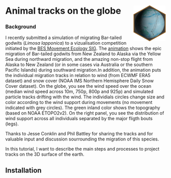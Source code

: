 # Animal tracks on the globe <img src="man/figures/globeTracks.png" align="right" width="20%" height="20%"/>


### Background

I recently submitted a simulation of migrating Bar-tailed godwits (_Limosa lapponica_) to a vizualisation competition initiated by the [BES Movement Ecology SIG](https://besmovesig.wordpress.com/). The [animation](https://twitter.com/S_Lisovski/status/1361039948892286979) shows the epic migration of Bar-tailed godwits from New Zealand to Alaska via the Yellow Sea during northward migration, and the amazing non-stop flight from Alaska to New Zealand (or in some cases via Australia or the southern Pacific Islands) during southward migration.In addition, the animation puts the individual migration tracks in relation to wind (from ECWMF ERA5 dataset) and snow cover (NOAA IMS Northern Hemisphere Daily Snow Cover dataset). On the globe, you see the wind speed over the ocean (median wind speed across 10m, 750p, 800p and 925p) and simulated particle tracks drifting with the wind. The individials circles change size and color according to the wind support during movements (no movement indicated with grey circles). The green inland color shows the topography (based on NOAA ETOPO2v2). On the right panel, you see the distribution of wind support across all individuals separated by the major fligth bouts (legs).

Thanks to Jesse Conklin and Phil Battley for sharing the tracks and for valuable input and discussion sourrounding the migration of this species.

In this tutorial, I want to describe the main steps and processes to project tracks on the 3D surface of the earth.


## Installation

``` r

```




